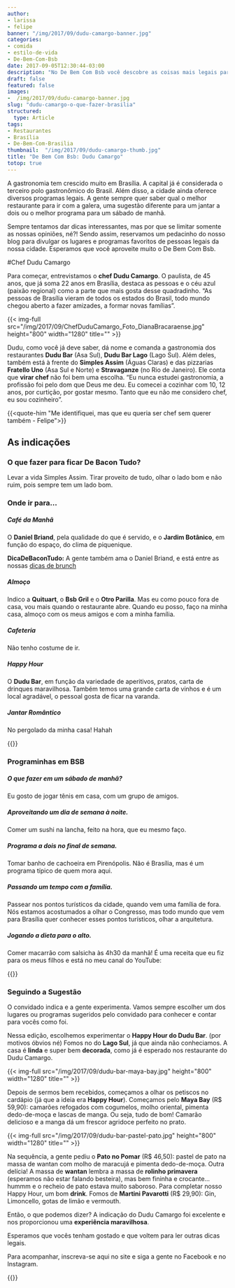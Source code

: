 ```yaml
---
author:
- larissa
- felipe
banner: "/img/2017/09/dudu-camargo-banner.jpg"
categories:
- comida
- estilo-de-vida
- De-Bem-Com-Bsb
date: 2017-09-05T12:30:44-03:00
description: "No De Bem Com Bsb você descobre as coisas mais legais para comer e fazer em Brasília, indicado por quem saca tudo da capital. Na primeira edição Chef Dudu Camargo"
draft: false
featured: false
images:
-  /img/2017/09/dudu-camargo-banner.jpg
slug: "dudu-camargo-o-que-fazer-brasilia"
structured:
  type: Article
tags:
- Restaurantes
- Brasília
- De-Bem-Com-Brasilia
thumbnail:  "/img/2017/09/dudu-camargo-thumb.jpg"
title: "De Bem Com Bsb: Dudu Camargo"
totop: true
---
```


A gastronomia tem crescido muito em Brasília. A capital já é considerada o terceiro polo gastronômico do Brasil. Além disso, a cidade ainda oferece diversos programas legais. A gente sempre quer saber qual o melhor restaurante para ir com a galera, uma sugestão diferente para um jantar a dois ou o melhor programa para um sábado de manhã.

Sempre tentamos dar dicas interessantes, mas por que se limitar somente as nossas opiniões, né?! Sendo assim, reservamos um pedacinho do nosso blog para divulgar os lugares e programas favoritos de pessoas legais da nossa cidade.  Esperamos que você aproveite muito o De Bem Com Bsb.

#Chef Dudu Camargo

Para começar, entrevistamos o **chef Dudu Camargo**. O paulista, de 45 anos, que já soma 22 anos em Brasília, destaca as pessoas e o céu azul (paixão regional) como a parte que mais gosta desse quadradinho. “As pessoas de Brasília vieram de todos os estados do Brasil, todo mundo chegou aberto a fazer amizades, a formar novas famílias”. 

{{< img-full src="/img/2017/09/ChefDuduCamargo_Foto_DianaBracaraense.jpg"  height="800" width="1280" title="" >}}

Dudu, como você já deve saber, dá nome e comanda a gastronomia dos restaurantes **Dudu Bar** (Asa Sul), **Dudu Bar Lago** (Lago Sul). Além deles, também está à frente do **Simples Assim** (Águas Claras) e das pizzarias **Fratello Uno** (Asa Sul e Norte) e **Stravaganze** (no Rio de Janeiro). Ele conta que **virar chef** não foi bem uma escolha. “Eu nunca estudei gastronomia, a profissão foi pelo dom que Deus me deu. Eu comecei a cozinhar com 10, 12 anos, por curtição, por gostar mesmo. Tanto que eu não me considero chef, eu sou cozinheiro”.  

{{<quote-him "Me identifiquei, mas que eu queria ser chef sem querer também - Felipe">}}

## As indicações

### O que fazer para ficar De Bacon Tudo?

Levar a vida Simples Assim. Tirar proveito de tudo, olhar o lado bom e não ruim, pois sempre tem um lado bom.

### Onde ir para...

##### Café da Manhã

O **Daniel Briand**, pela qualidade do que é servido, e o **Jardim Botânico**, em função do espaço, do clima de piquenique.

**DicaDeBaconTudo:** A gente também ama o Daniel Briand, e está entre as nossas [dicas de brunch](http://debacontudo.com.br/comida/melhor-brunch-de-brasilia/)

#####  Almoço

Indico a **Quituart**, o **Bsb Gril** e o **Otro Parilla**. Mas eu como pouco fora de casa, vou mais quando o restaurante abre. Quando eu posso, faço na minha casa, almoço com os meus amigos e com a minha família.

#####  Cafeteria

Não tenho costume de ir.

#####  Happy Hour

O **Dudu Bar**, em função da variedade de aperitivos, pratos, carta de drinques maravilhosa. Também temos uma grande carta de vinhos e é um local agradável, o pessoal gosta de ficar na varanda.

#####  Jantar Romântico

No pergolado da minha casa! Hahah

{{<facebook-like>}}

### Programinhas em BSB

##### O que fazer em um sábado de manhã?

Eu gosto de jogar tênis em casa, com um grupo de amigos. 

##### Aproveitando um dia de semana à noite.

Comer um sushi na lancha, feito na hora, que eu mesmo faço. 

##### Programa a dois no final de semana.

Tomar banho de cachoeira em Pirenópolis. Não é Brasília, mas é um programa típico de quem mora aqui. 

##### Passando um tempo com a família.

Passear nos pontos turísticos da cidade, quando vem uma família de fora. Nós estamos acostumados a olhar o Congresso, mas todo mundo que vem para Brasília quer conhecer esses pontos turísticos, olhar a arquitetura.

#####  Jogando a dieta para o alto.

Comer macarrão com salsicha às 4h30 da manhã! É uma receita que eu fiz para os meus filhos e está no meu canal do YouTube: 

{{<video-full video="2hZGWATRg7w" width="1280" height="720">}}

### Seguindo a Sugestão

O convidado indica e a gente experimenta. Vamos sempre escolher um dos lugares ou programas sugeridos pelo convidado para conhecer e contar para vocês como foi. 

Nessa edição,  escolhemos experimentar o **Happy Hour do Dudu Bar**. (por motivos óbvios né)
Fomos no do **Lago Sul**, já que ainda não conheciamos. A casa é **linda** e super bem **decorada**, como já é esperado nos restaurante do Dudu Camargo.

{{< img-full src="/img/2017/09/dudu-bar-maya-bay.jpg"  height="800" width="1280" title="" >}}

Depois de sermos bem recebidos, começamos a olhar os petiscos no cardápio (já que a ideia era **Happy Hour**). Começamos pelo **Maya Bay** (R$ 59,90): camarões refogados com cogumelos, molho oriental, pimenta dedo-de-moça e lascas de manga. Ou seja, tudo de bom! Camarão delicioso e a manga dá um frescor agridoce perfeito no prato.

{{< img-full src="/img/2017/09/dudu-bar-pastel-pato.jpg"  height="800" width="1280" title="" >}}

Na sequência, a gente pediu o **Pato no Pomar** (R$ 46,50): pastel de pato na massa de wantan com molho de maracujá e pimenta dedo-de-moça. Outra delícia! A massa de **wantan** lembra a massa de **rolinho primavera** (esperamos não estar falando besteira), mas bem fininha e crocante… hummm e o recheio de pato estava muito saboroso.
Para completar nosso Happy Hour, um bom **drink**. Fomos de **Martini Pavarotti** (R$ 29,90): Gin, Limoncello, gotas de limão e vermouth.

Então, o que podemos dizer? A indicação do Dudu Camargo foi excelente e nos proporcionou uma **experiência maravilhosa**.

Esperamos que vocês tenham gostado e que voltem para ler outras dicas legais.

Para acompanhar,  inscreva-se aqui no site e siga a gente no Facebook e no Instagram.

{{<subscribe>}}



